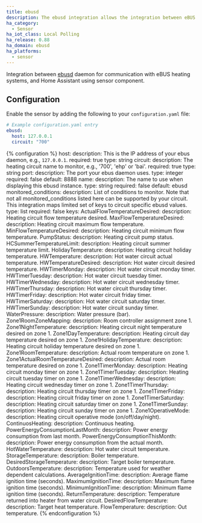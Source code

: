 ```yaml
---
title: ebusd
description: The ebusd integration allows the integration between eBUS heating system and Home Assistant.
ha_category:
  - Sensor
ha_iot_class: Local Polling
ha_release: 0.88
ha_domain: ebusd
ha_platforms:
  - sensor
---
```


Integration between [ebusd](https://github.com/john30/ebusd/) daemon for communication with eBUS heating systems, and Home Assistant using sensor component.

## Configuration

Enable the sensor by adding the following to your `configuration.yaml` file:

```yaml
# Example configuration.yaml entry
ebusd:
  host: 127.0.0.1
  circuit: "700"
```

{% configuration %}
host:
  description: This is the IP address of your ebus daemon, e.g., `127.0.0.1`.
  required: true
  type: string
circuit:
  description: The heating circuit name to monitor, e.g., '700', 'ehp' or 'bai'.
  required: true
  type: string
port:
  description: The port your ebus daemon uses.
  type: integer
  required: false
  default: 8888
name:
  description: The name to use when displaying this ebusd instance.
  type: string
  required: false
  default: ebusd
monitored_conditions:
  description: List of conditions to monitor. Note that not all monitored_conditions listed here can be supported by your circuit. This integration maps limited set of keys to circuit specific ebusd values.
  type: list
  required: false
  keys:
    ActualFlowTemperatureDesired:
      description: Heating circuit flow temperature desired.
    MaxFlowTemperatureDesired:
      description: Heating circuit maximum flow temperature.
    MinFlowTemperatureDesired:
      description: Heating circuit minimum flow temperature.
    PumpStatus:
      description: Heating circuit pump status.
    HCSummerTemperatureLimit:
      description: Heating circuit summer temperature limit.
    HolidayTemperature:
      description: Heating circuit holiday temperature.
    HWTemperature:
      description: Hot water circuit actual temperature.
    HWTemperatureDesired:
      description: Hot water circuit desired temperature.
    HWTimerMonday:
      description: Hot water circuit monday timer.
    HWTimerTuesday:
      description: Hot water circuit tuesday timer.
    HWTimerWednesday:
      description: Hot water circuit wednesday timer.
    HWTimerThursday:
      description: Hot water circuit thursday timer.
    HWTimerFriday:
      description: Hot water circuit friday timer.
    HWTimerSaturday:
      description: Hot water circuit saturday timer.
    HWTimerSunday:
      description: Hot water circuit sunday timer.
    WaterPressure:
      description: Water pressure (bar).
    Zone1RoomZoneMapping:
      description: Room controller assignment zone 1.
    Zone1NightTemperature:
      description: Heating circuit night temperature desired on zone 1.
    Zone1DayTemperature:
      description: Heating circuit day temperature desired on zone 1.
    Zone1HolidayTemperature:
      description: Heating circuit holiday temperature desired on zone 1.
    Zone1RoomTemperature:
      description: Actual room temperature on zone 1.
    Zone1ActualRoomTemperatureDesired:
      description: Actual room temperature desired on zone 1.
    Zone1TimerMonday:
      description: Heating circuit monday timer on zone 1.
    Zone1TimerTuesday:
      description: Heating circuit tuesday timer on zone 1.
    Zone1TimerWednesday:
      description: Heating circuit wednesday timer on zone 1.
    Zone1TimerThursday:
      description: Heating circuit thursday timer on zone 1.
    Zone1TimerFriday:
      description: Heating circuit friday timer on zone 1.
    Zone1TimerSaturday:
      description: Heating circuit saturday timer on zone 1.
    Zone1TimerSunday:
      description: Heating circuit sunday timer on zone 1.
    Zone1OperativeMode:
      description: Heating circuit operative mode (on/off/day/night).
    ContinuosHeating:
      description: Continuous heating.
    PowerEnergyConsumptionLastMonth:
      description: Power energy consumption from last month.
    PowerEnergyConsumptionThisMonth:
      description: Power energy consumption from the actual month.
    HotWaterTemperature:
      description: Hot water circuit temperature.
    StorageTemperature:
      description: Boiler temperature.
    DesiredStorageTemperature:
      description: Target boiler temperature.
    OutdoorsTemperature:
      description: Temperature used for weather dependent calculations.
    AverageIgnitionTime:
      description: Average flame ignition time (seconds).
    MaximumIgnitionTime:
      description: Maximum flame ignition time (seconds).
    MinimumIgnitionTime:
      description: Minimum flame ignition time (seconds).
    ReturnTemperature:
      description: Temperature returned into heater from water circuit.
    DesiredFlowTemperature:
      description: Target heat temperature.
    FlowTemperature:
      description: Out temperature.
{% endconfiguration %}
